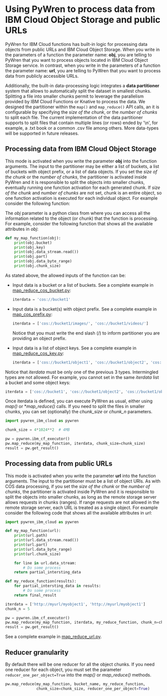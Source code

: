 # Using PyWren to process data from IBM Cloud Object Storage and public URLs

PyWren for IBM Cloud functions has built-in logic for processing data objects from public URLs and IBM Cloud Object Storage. When you write in the parameters of a function the parameter name: **obj**, you are telling to PyWren that you want to process objects located in IBM Cloud Object Storage service. In contrast, when you write in the parameters of a function the parameter name: **url**, you are telling to PyWren that you want to process data from publicly accessible URLs. 

Additionally, the built-in data-processing logic integrates a **data partitioner** system that allows to automatically split the dataset in smallest chunks. Splitting a file into smaller chunks permit to leverage the parallelism provided by IBM Cloud Functions or Knative to process the data. We designed the partitioner within the `map()` and `map_reduce()` API calls, an it is configurable by specifying the *size of the chunk*, or the *number of chunks* to split each file. The current implementation of the data partitioner supports to split files that contain multiple lines (or rows) ended by '\n', for example, a .txt book or a common .csv file among others. More data-types will be supported in future releases.


## Processing data from IBM Cloud Object Storage
This mode is activated when you write the parameter **obj** into the function arguments. The input to the partitioner may be either a list of buckets, a list of buckets with object prefix, or a list of data objects. If you set the *size of the chunk* or the *number of chunks*, the partitioner is activated inside PyWren and it is responsible to split the objects into smaller chunks, eventually running one function activation for each generated chunk. If *size of the chunk* and *number of chunks* are not set, chunk is an entire object, so one function activation is executed for each individual object. For example consider the following function:


The *obj* parameter is a python class from where you can access all the information related to the object (or chunk) that the function is processing. For example, consider the following function that shows all the available attributes in *obj*:


```python
def my_map_function(obj):
    print(obj.bucket)
    print(obj.key)
    print(obj.data_stream.read())
    print(obj.part)
    print(obj.data_byte_range)
    print(obj.chunk_size)
```

As stated above, the allowed inputs of the function can be:

- Input data is a bucket or a list of buckets. See a complete example in [map_reduce_cos_bucket.py](../examples/map_reduce_cos_bucket.py):
    ```python
    iterdata = 'cos://bucket1'
    ```

-  Input data is a bucket(s) with object prefix. See a complete example in [map_cos_prefix.py](../examples/map_cos_prefix.py):
    ```python
    iterdata = ['cos://bucket1/images/', 'cos://bucket1/videos/']
    ```
    Notice that you must write the end slash (/) to inform partitioner you are providing an object prefix.

- Input data is a list of object keys. See a complete example in [map_reduce_cos_key.py](../examples/map_reduce_cos_key.py):
    ```python
    iterdata = ['cos://bucket1/object1', 'cos://bucket1/object2', 'cos://bucket1/object3'] 
    ```
    
Notice that *iterdata* must be only one of the previous 3 types. Intermingled types are not allowed. For example, you cannot set in the same *iterdata* list a bucket and some object keys:

```python
iterdata = ['cos://bucket1', 'cos://bucket1/object2', 'cos://bucket1/object3'] 
```

Once iterdata is defined, you can execute PyWren as usual, either using *map()* or **map_reduce()* calls. If you need to split the files in smaller chunks, you can set (optionally) the *chunk_size* or *chunk_n* parameters.

```python
import pywren_ibm_cloud as pywren

chunk_size = 4*1024**2  # 4MB

pw = pywren.ibm_cf_executor()
pw.map_reduce(my_map_function, iterdata, chunk_size=chunk_size)
result = pw.get_result()
```

## Processing data from public URLs
This mode is activated when you write the parameter **url** into the function arguments. The input to the partitioner must be a list of object URls. As with COS data processing, if you set the *size of the chunk* or the *number of chunks*, the partitioner is activated inside PyWren and it is responsible to split the objects into smaller chunks, as long as the remote storage server allows requests in chunks (ranges). If range requests are not allowed in the remote storage server, each URL is treated as a single object. For example consider the following code that shows all the available attributes in *url*:

```python
import pywren_ibm_cloud as pywren

def my_map_function(url):
    print(url.path)
    print(url.data_stream.read())
    print(url.part)
    print(url.data_byte_range)
    print(url.chunk_size)

    for line in url.data_stream:
        # Do some process
    return partial_intersting_data

def my_reduce_function(results):
    for partial_intersting_data in results:
        # Do some process
    return final_result

iterdata = ['http://myurl/myobject1', 'http://myurl/myobject1'] 
chunk_n = 5

pw = pywren.ibm_cf_executor()
pw.map_reduce(my_map_function, iterdata, my_reduce_function, chunk_n=chunk_n)
result = pw.get_result()
```

See a complete example in [map_reduce_url.py](../examples/map_reduce_url.py).


## Reducer granularity            
By default there will be one reducer for all the object chunks. If you need one reducer for each object, you must set the parameter
`reducer_one_per_object=True` into the *map()* or *map_reduce()* methods.

```python
pw.map_reduce(my_map_function, bucket_name, my_reduce_function, 
              chunk_size=chunk_size, reducer_one_per_object=True)
```
